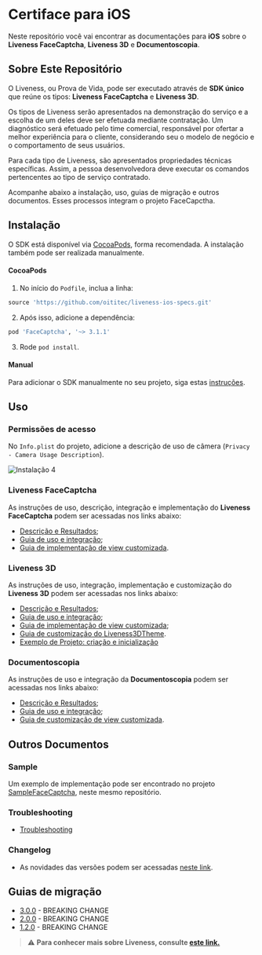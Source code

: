 #  Certiface para iOS

Neste repositório você vai encontrar as documentações para **iOS** sobre o **Liveness FaceCaptcha**, **Liveness 3D** e **Documentoscopia**.

## Sobre Este Repositório

O Liveness, ou Prova de Vida, pode ser executado através de **SDK único** que reúne os tipos: **Liveness FaceCaptcha** e **Liveness 3D**. 

Os tipos de Liveness serão apresentados na demonstração do serviço e a escolha de um deles deve ser efetuada mediante contratação. Um diagnóstico será efetuado pelo time comercial, responsável por ofertar a melhor experiência para o cliente, considerando seu o modelo de negócio e o comportamento de seus usuários.

Para cada tipo de Liveness, são apresentados propriedades técnicas específicas. Assim, a pessoa desenvolvedora deve executar os comandos pertencentes ao tipo de serviço contratado.

Acompanhe abaixo a instalação, uso, guias de migração e outros documentos. Esses processos integram o projeto FaceCapctha.

##  Instalação

O SDK está disponível via [CocoaPods](https://cocoapods.org/), forma recomendada. A instalação também pode ser realizada manualmente.


####  CocoaPods

1. No início do `Podfile`, inclua a linha:

```rb
source 'https://github.com/oititec/liveness-ios-specs.git'
```

2. Após isso, adicione a dependência:

```rb
pod 'FaceCaptcha', '~> 3.1.1'
```

3. Rode `pod install`.

####  Manual

Para adicionar o SDK manualmente no seu projeto, siga estas [instruções](Documentation/ManualInstallation.md).

##  Uso

###  Permissões de acesso

No `Info.plist` do projeto, adicione a descrição de uso de câmera (`Privacy - Camera Usage Description`).

![Instalação 4](Documentation/Images/installation_4.png)


###  Liveness FaceCaptcha

As instruções de uso, descrição, integração e implementação do **Liveness FaceCaptcha** podem ser acessadas nos links abaixo:

  - [Descrição e Resultados](Documentation/Liveness2D-Description.md);
  - [Guia de uso e integração](Documentation/FaceCaptcha-Usage.md);
  - [Guia de implementação de view customizada](Documentation/FaceCaptcha-CustomView.md).

###  Liveness 3D

As instruções de uso, integração, implementação e customização do **Liveness 3D** podem ser acessadas nos links abaixo: 

  - [Descrição e Resultados](Documentation/Liveness3D-Description.md);
  - [Guia de uso e integração](Documentation/Liveness3D-Usage.md);
  - [Guia de implementação de view customizada](Documentation/Liveness3D-CustomView.md);
  - [Guia de customização do Liveness3DTheme](Documentation/Liveness3D-Liveness3DTheme.md).
  - [Exemplo de Projeto: criação e inicialização](https://github.com/oititec/liveness3d-ios-sample)

###  Documentoscopia

As instruções de uso e integração da **Documentoscopia** podem ser acessadas nos links abaixo:

  - [Descrição e Resultados](Documentation/Documentoscopy-Description.md);
  - [Guia de uso e integração](Documentation/Documentscopy-Usage.md);
  - [Guia de customização de view customizada](Documentation/Documentscopy-CustomView.md).


## Outros Documentos


###  Sample

Um exemplo de implementação pode ser encontrado no projeto [SampleFaceCaptcha](https://github.com/oititec/liveness-ios-sdk/tree/main/SampleFaceCaptcha "SampleFaceCaptcha"), neste mesmo repositório.

### Troubleshooting

- [Troubleshooting](Documentation/Troubleshooting.md)

###  Changelog

- As novidades das versões podem ser acessadas [neste link](Documentation/Changelog.md).

##  Guias de migração

- [3.0.0](Documentation/Migration-Guide-3.0.0.md) - BREAKING CHANGE
- [2.0.0](Documentation/Migration-Guide-2.0.0.md) - BREAKING CHANGE
- [1.2.0](Documentation/Migration-Guide-1.2.0.md) - BREAKING CHANGE

>⚠️ **Para conhecer mais sobre Liveness, consulte [este link.](https://certifaceid.readme.io/docs/liveness-detection-vs-atualizada)**

